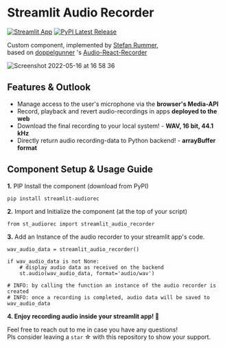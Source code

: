 # Streamlit Audio Recorder

[![Streamlit App](https://static.streamlit.io/badges/streamlit_badge_black_white.svg)](https://audiorecorder.streamlit.app/)
[![PyPI Latest Release](https://img.shields.io/pypi/v/streamlit-audiorec.svg)](https://pypi.org/project/streamlit-audiorec/) 

Custom component, implemented by [Stefan Rummer](https://www.linkedin.com/in/stefanrmmr/), <br/>
based on [doppelgunner](https://github.com/doppelgunner/audio-react-recorder/) 's [Audio-React-Recorder](https://www.npmjs.com/package/audio-react-recorder/) <br/>

![Screenshot 2022-05-16 at 16 58 36](https://user-images.githubusercontent.com/82606558/168626886-de128ffa-a3fe-422f-a748-395c29fa42f9.png) <br/>

## Features & Outlook
- Manage access to the user's microphone via the **browser's Media-API**
- Record, playback and revert audio-recordings in apps **deployed to the web**
- Download the final recording to your local system! - **WAV, 16 bit, 44.1 kHz**
- Directly return audio recording-data to Python backend! - **arrayBuffer format**<br>

## Component Setup & Usage Guide
**1.** PIP Install the component (download from PyPI)
```
pip install streamlit-audiorec
```
**2.** Import and Initialize the component (at the top of your script)
```
from st_audiorec import streamlit_audio_recorder
```

**3.** Add an Instance of the audio recorder to your streamlit app's code.
```
wav_audio_data = streamlit_audio_recorder()

if wav_audio_data is not None:
    # display audio data as received on the backend
    st.audio(wav_audio_data, format='audio/wav')
    
# INFO: by calling the function an instance of the audio recorder is created
# INFO: once a recording is completed, audio data will be saved to wav_audio_data
```
**4. Enjoy recording audio inside your streamlit app! 🎈**

Feel free to reach out to me in case you have any questions! <br>
Pls consider leaving a `star` ☆ with this repository to show your support.
